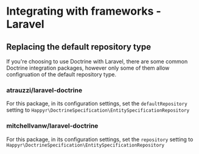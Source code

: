 # Integrating with frameworks - Laravel
## Replacing the default repository type
If you're choosing to use Doctrine with Laravel, there are some common Doctrine integration packages, however only some of them allow configruation of the default repository type.

### atrauzzi/laravel-doctrine
For this package, in its configuration settings, set the `defaultRepository` setting to `Happyr\DoctrineSpecification\EntitySpecificationRepository`

###  mitchellvanw/laravel-doctrine
For this package, in its configuration settings, set the `repository` setting to `Happyr\DoctrineSpecification\EntitySpecificationRepository`

